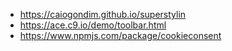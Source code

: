- https://caiogondim.github.io/superstylin
- https://ace.c9.io/demo/toolbar.html
- https://www.npmjs.com/package/cookieconsent
